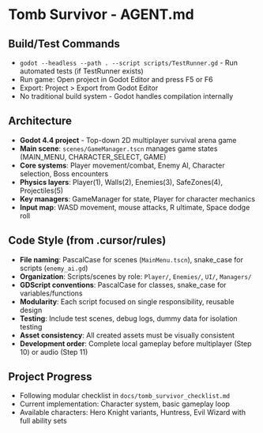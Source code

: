 # Tomb Survivor - AGENT.md

## Build/Test Commands
- `godot --headless --path . --script scripts/TestRunner.gd` - Run automated tests (if TestRunner exists)
- Run game: Open project in Godot Editor and press F5 or F6
- Export: Project > Export from Godot Editor
- No traditional build system - Godot handles compilation internally

## Architecture
- **Godot 4.4 project** - Top-down 2D multiplayer survival arena game
- **Main scene**: `scenes/GameManager.tscn` manages game states (MAIN_MENU, CHARACTER_SELECT, GAME)
- **Core systems**: Player movement/combat, Enemy AI, Character selection, Boss encounters
- **Physics layers**: Player(1), Walls(2), Enemies(3), SafeZones(4), Projectiles(5)
- **Key managers**: GameManager for state, Player for character mechanics
- **Input map**: WASD movement, mouse attacks, R ultimate, Space dodge roll

## Code Style (from .cursor/rules)
- **File naming**: PascalCase for scenes (`MainMenu.tscn`), snake_case for scripts (`enemy_ai.gd`)
- **Organization**: Scripts/scenes by role: `Player/`, `Enemies/`, `UI/`, `Managers/`
- **GDScript conventions**: PascalCase for classes, snake_case for variables/functions
- **Modularity**: Each script focused on single responsibility, reusable design
- **Testing**: Include test scenes, debug logs, dummy data for isolation testing
- **Asset consistency**: All created assets must be visually consistent
- **Development order**: Complete local gameplay before multiplayer (Step 10) or audio (Step 11)

## Project Progress
- Following modular checklist in `docs/tomb_survivor_checklist.md`
- Current implementation: Character system, basic gameplay loop
- Available characters: Hero Knight variants, Huntress, Evil Wizard with full ability sets
